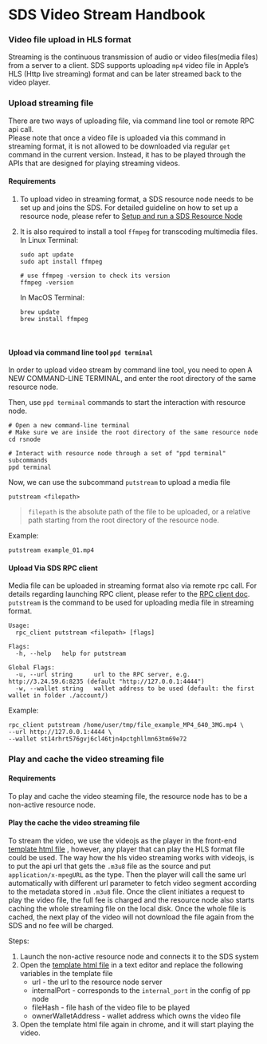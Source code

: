 # SDS Video Stream Handbook 
### Video file upload in HLS format
Streaming is the continuous transmission of audio or video files(media files) from a server to a client. 
SDS supports uploading `mp4` video file in Apple’s HLS (Http live streaming) format and can be later streamed back to the 
video player.

### Upload streaming file
There are two ways of uploading file, via command line tool or remote RPC api call.   
Please note that once a video file is uploaded via this command in streaming format, it is not allowed to be
downloaded via regular `get` command in the current version. Instead, it has to be played through the APIs that are
designed for playing streaming videos.

#### Requirements
1. To upload video in streaming format, a SDS resource node needs to be set up and joins the SDS. For detailed guideline on
   how to set up a resource node, please refer to
   [Setup and run a SDS Resource Node](https://github.com/stratosnet/stratosnet.github.io/blob/main/docs/docs-resource-node/setup-and-run-a-sds-resource-node.md)
2. It is also required to install a tool `ffmpeg` for transcoding multimedia files.  
   In Linux Terminal:
   ```shell
   sudo apt update
   sudo apt install ffmpeg
   
   # use ffmpeg -version to check its version
   ffmpeg -version
   ```
   In MacOS Terminal:

   ```shell
   brew update
   brew install ffmpeg
   ```

<br>


#### Upload via command line tool `ppd terminal`


In order to upload video stream by command line tool, you need to open A NEW COMMAND-LINE TERMINAL, and enter the root directory of the same resource node.

Then, use `ppd terminal` commands to start the interaction with resource node.

```shell
# Open a new command-line terminal
# Make sure we are inside the root directory of the same resource node
cd rsnode

# Interact with resource node through a set of "ppd terminal" subcommands
ppd terminal
```

Now, we can use the subcommand `putstream` to upload a media file

```shell
putstream <filepath>
```
> `filepath` is the absolute path of the file to be uploaded, or a relative path starting from the root directory of the resource node.

Example:
```shell
putstream example_01.mp4
```

#### Upload Via SDS RPC client
Media file can be uploaded in streaming format also via remote rpc call. For details regarding launching RPC client, please 
refer to the [RPC client doc](https://github.com/stratosnet/stratosnet.github.io/blob/main/docs/docs-resource-node/rpc-client.md).   
`putstream` is the command to be used for uploading media file in streaming format.
``` { .yaml .no-copy }
Usage:
  rpc_client putstream <filepath> [flags]

Flags:
  -h, --help   help for putstream

Global Flags:
  -u, --url string      url to the RPC server, e.g. http://3.24.59.6:8235 (default "http://127.0.0.1:4444")
  -w, --wallet string   wallet address to be used (default: the first wallet in folder ./account/)
```

Example:

```shell
rpc_client putstream /home/user/tmp/file_example_MP4_640_3MG.mp4 \
--url http://127.0.0.1:4444 \
--wallet st14rhrt576gvj6cl46tjn4pctghllmn63tm69e72
```


### Play and cache the video streaming file
#### Requirements
To play and cache the video steaming file, the resource node has to be a non-active resource node.
#### Play the cache the video streaming file
To stream the video, we use the videojs as the player in the front-end [template html file](https://github.com/stratosnet/sds/blob/main/pp/api/frontend/video_stream_template.html)
, however, any player that can play the HLS format file could be used. The way how the hls video streaming works with videojs, 
is to put the api url that gets the `.m3u8` file as the source and put `application/x-mpegURL` as the type. Then the player
will call the same url automatically with different url parameter to fetch video segment according to the metadata stored 
in `.m3u8` file. Once the client initiates a request to play the video file, the full fee is charged and the resource node also 
starts caching the whole streaming file on the local disk. Once the whole file is cached, the next play of the video will not 
download the file again from the SDS and no fee will be charged.

Steps:
1. Launch the non-active resource node and connects it to the SDS system
2. Open the [template html file](https://github.com/stratosnet/sds/blob/main/pp/api/frontend/video_stream_template.html) in
a text editor and replace the following variables in the template file
   - url - the url to the resource node server
   - internalPort - corresponds to the `internal_port` in the config of pp node
   - fileHash - file hash of the video file to be played
   - ownerWalletAddress - wallet address which owns the video file
3. Open the template html file again in chrome, and it will start playing the video. 